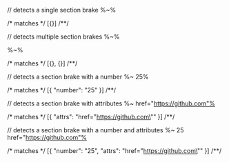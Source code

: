// detects a single section brake
%~%

/* matches */
[{}]
/**/

// detects multiple section brakes
%~%

%~%

/* matches */
[{}, {}]
/**/

// detects a section brake with a number
%~ 25%

/* matches */
[{ "number": "25" }]
/**/

// detects a section brake with attributes
%~ href="https://github.com"%

/* matches */
[{ "attrs": "href=\"https://github.com\"" }]
/**/

// detects a section brake with a number and attributes
%~ 25 href="https://github.com"%

/* matches */
[{ "number": "25", "attrs": "href=\"https://github.com\"" }]
/**/